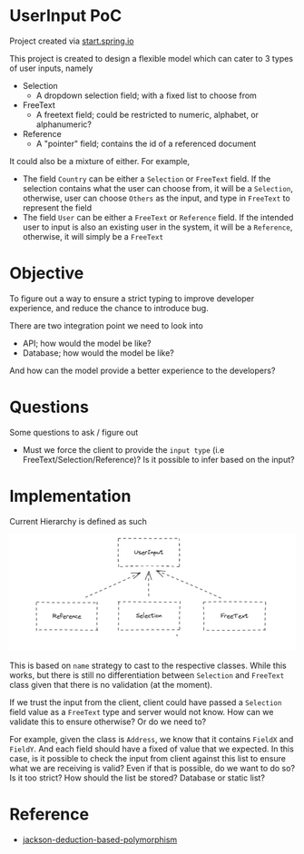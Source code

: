 # UserInput PoC

Project created via [start.spring.io](https://start.spring.io/#!type=maven-project&language=java&platformVersion=2.7.3&packaging=jar&jvmVersion=17&groupId=com.bwgjoseph&artifactId=userinput-poc&name=userinput-poc&description=PoC%20for%20various%20UserInput&packageName=com.bwgjoseph.userinput-poc&dependencies=devtools,lombok,configuration-processor,web,data-mongodb)

This project is created to design a flexible model which can cater to 3 types of user inputs, namely

- Selection
  - A dropdown selection field; with a fixed list to choose from
- FreeText
  - A freetext field; could be restricted to numeric, alphabet, or alphanumeric?
- Reference
  - A "pointer" field; contains the id of a referenced document

It could also be a mixture of either. For example,

- The field `Country` can be either a `Selection` or `FreeText` field. If the selection contains what the user can choose from, it will be a `Selection`, otherwise, user can choose `Others` as the input, and type in `FreeText` to represent the field
- The field `User` can be either a `FreeText` or `Reference` field. If the intended user to input is also an existing user in the system, it will be a `Reference`, otherwise, it will simply be a `FreeText`

# Objective

To figure out a way to ensure a strict typing to improve developer experience, and reduce the chance to introduce bug.

There are two integration point we need to look into

- API; how would the model be like?
- Database; how would the model be like?

And how can the model provide a better experience to the developers?

# Questions

Some questions to ask / figure out

- Must we force the client to provide the `input type` (i.e FreeText/Selection/Reference)? Is it possible to infer based on the input?

# Implementation

Current Hierarchy is defined as such

![userinput2](userinput2.png)

This is based on `name` strategy to cast to the respective classes. While this works, but there is still no differentiation between `Selection` and `FreeText` class given that there is no validation (at the moment).

If we trust the input from the client, client could have passed a `Selection` field value as a `FreeText` type and server would not know. How can we validate this to ensure otherwise? Or do we need to?

For example, given the class is `Address`, we know that it contains `FieldX` and `FieldY`. And each field should have a fixed of value that we expected. In this case, is it possible to check the input from client against this list to ensure what we are receiving is valid? Even if that is possible, do we want to do so? Is it too strict? How should the list be stored? Database or static list?

# Reference

- [jackson-deduction-based-polymorphism](https://www.baeldung.com/jackson-deduction-based-polymorphism)